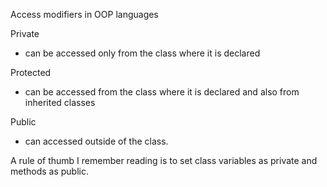 Access modifiers in OOP languages

Private
* can be accessed only from the class where it is declared

Protected
 * can be accessed from the class where it is declared and also from inherited classes
 
Public
 * can accessed outside of the class.
 
A rule of thumb I remember reading is to set class variables as private and methods as public.
